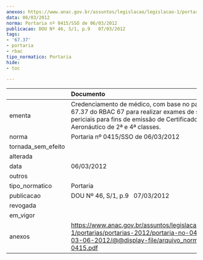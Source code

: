```yaml
---
anexos: https://www.anac.gov.br/assuntos/legislacao/legislacao-1/portarias/portarias-2012/portaria-no-0415-sso-de-03-06-2012/@@display-file/arquivo_norma/PA2012-0415.pdf
data: 06/03/2012
norma: Portaria nº 0415/SSO de 06/03/2012
publicacao: DOU Nº 46, S/1, p.9   07/03/2012
tags:
- '67.37'
- portaria
- rbac
tipo_normatico: Portaria
hide: 
- toc 
 
---
```


|                    | Documento                                                                                                                                                                           |
|:-------------------|:------------------------------------------------------------------------------------------------------------------------------------------------------------------------------------|
| ementa             | Credenciamento de médico, com base no parágrafo 67.37 do RBAC 67 para realizar exames de saúde periciais para fins de emissão de Certificado Médico Aeronáutico de 2ª e 4ª classes. |
| norma              | Portaria nº 0415/SSO de 06/03/2012                                                                                                                                                  |
| tornada_sem_efeito |                                                                                                                                                                                     |
| alterada           |                                                                                                                                                                                     |
| data               | 06/03/2012                                                                                                                                                                          |
| outros             |                                                                                                                                                                                     |
| tipo_normatico     | Portaria                                                                                                                                                                            |
| publicacao         | DOU Nº 46, S/1, p.9   07/03/2012                                                                                                                                                    |
| revogada           |                                                                                                                                                                                     |
| em_vigor           |                                                                                                                                                                                     |
| anexos             | https://www.anac.gov.br/assuntos/legislacao/legislacao-1/portarias/portarias-2012/portaria-no-0415-sso-de-03-06-2012/@@display-file/arquivo_norma/PA2012-0415.pdf                   |